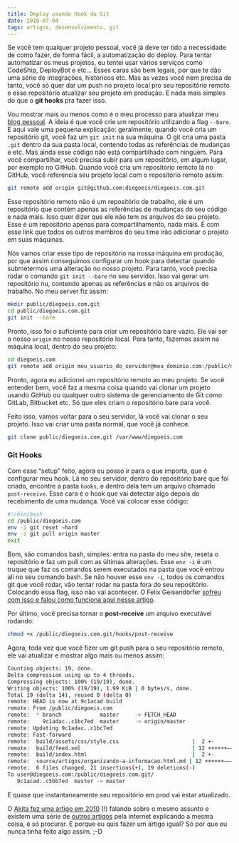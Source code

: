 ```yaml
---
title: Deploy usando Hook do Git
date: 2016-07-04
tags: artigos, desenvolvimento, git
---
```


Se você tem qualquer projeto pessoal, você já deve ter tido a necessidade de como fazer, de forma fácil, a automatização do deploy. Para tentar automatizar os meus projetos, eu tentei usar vários serviços como CodeShip, DeployBot e etc… Esses caras são bem legais, por que te dão uma série de integrações, históricos etc. Mas as vezes você nem precisa de tanto, você só quer dar um push no projeto local pro seu repositório remoto e esse repositório atualizar seu projeto em produção. E nada mais simples do que o **git hooks** pra fazer isso.

Vou mostrar mais ou menos como é o meu processo para atualizar meu [blog pessoal](http://diegoeis.com). A ideia é que você crie um repositório utilizando a flag `--bare`. E aqui vale uma pequena explicação: geralmente, quando você cria um repositório git, você faz um `git init` na sua máquina. O git cria uma pasta `.git` dentro da sua pasta local, contendo todas as referências de mudanças e etc. Mas ainda esse código não está compartilhado com ninguém. Para você compartilhar, você precisa subir para um repositório, em algum lugar, por exemplo no GitHub. Quando você cria um repositório remoto lá no GitHub, você referencia seu projeto local com o repositório remoto assim:

```bash
git remote add origin git@github.com:diegoeis/diegoeis.com.git
```

Esse repositório remoto não é um repositório de trabalho, ele é um repositório que contém apenas as referências de mudanças do seu código e nada mais. Isso quer dizer que ele não tem os arquivos do seu projeto. Esse é um repositório apenas para compartilhamento, nada mais. É com esse link que todos os outros membros do seu time irão adicionar o projeto em suas máquinas.

Nós vamos criar esse tipo de repositório na nossa máquina em produção, por que assim conseguimos configurar um hook para detectar quando submetermos uma alteração no nosso projeto. Para tanto, você precisa rodar o comando `git init --bare` no seu servidor. Isso vai gerar um repositório nu, contendo apenas as referências e não os arquivos de trabalho. No meu server fiz assim:

```bash
mkdir public/diegoeis.com.git
cd public/diegoeis.com.git
git init --bare
```

Pronto, isso foi o suficiente para criar um repositório bare vazio. Ele vai ser o nosso `origin` no nosso repositório local. Para tanto, fazemos assim na máquina local, dentro do seu projeto:

```bash
cd diegoeis.com
git remote add origin meu_usuario_do_servidor@meu_dominio.com:/public/diegoeis.com.git
```

Pronto, agora eu adicionei um repositório remoto ao meu projeto. Se você entender bem, você faz a mesma coisa quando vai clonar um projeto usando GitHub ou qualquer outro sistema de gerenciamento de Git como GitLab, Bitbucket etc. Só que eles criam o repositório bare para você.

Feito isso, vamos voltar para o seu servidor, lá você vai clonar o seu projeto. Isso vai criar uma pasta normal, que você já conhece.

```bash
git clone public/diegoeis.com.git /var/www/diegoeis.com
```

### Git Hooks
Com esse “setup” feito, agora eu posso ir para o que importa, que é configurar meu hook. Lá no seu servidor, dentro do repositório bare que foi criado, encontre a pasta `hooks`, e dentro dela tem um arquivo chamado `post-receive`. Esse cara é o hook que vai detectar algo depois do recebimento de uma mudança. Você vai colocar esse código:

```bash
#!/bin/bash
cd /public/diegoeis.com
env -i git reset —hard
env -i git pull origin master
exit
```

Bom, são comandos bash, simples: entra na pasta do meu site, reseta o repositório e faz um pull com as últimas alterações. Esse `env -i` é um truque que faz os comandos serem executados na pasta que você entrou ali no seu comando bash. Se não houver esse `env -i`, todos os comandos git que você rodar, vão tentar rodar na pasta fora do seu repositório. Colocando essa flag, isso não vai acontecer. O Felix Geisendörfer [sofreu com isso e falou como funciona aqui nesse artigo](http://debuggable.com/posts/git-tip-auto-update-working-tree-via-post-receive-hook:49551efe-6414-4e86-aec6-544f4834cda3).

Por último, você precisa tornar o **post-receive** um arquivo executável rodando:

```bash
chmod +x /public/diegoeis.com.git/hooks/post-receive
```

Agora, toda vez que você fizer um git push para o seu repositório remoto, ele vai atualizar e mostrar algo mais ou menos assim:

```bash
Counting objects: 19, done.
Delta compression using up to 4 threads.
Compressing objects: 100% (19/19), done.
Writing objects: 100% (19/19), 1.99 KiB | 0 bytes/s, done.
Total 19 (delta 14), reused 0 (delta 0)
remote: HEAD is now at 9c1acad build
remote: From /public/diegoeis.com
remote:  * branch            master     -> FETCH_HEAD
remote:    9c1adac..c1bc7ed  master     -> origin/master
remote: Updating 9c1adac..c1bc7ed
remote: Fast-forward
remote:  build/assets/css/style.css                       |  2 +-
remote:  build/feed.xml                                   | 12 ++++++———
remote:  build/index.html                                 |  2 +-
remote:  source/artigos/organizando-a-informacao.html.md | 12 ++++++———
remote:  6 files changed, 21 insertions(+), 19 deletions(-)
To user@diegoeis.com:/public/diegoeis.com.git/
   9c1acad..c5bb7ed  master -> master
```

E quase que instantaneamente seu repositório em prod vai estar atualizado.

O [Akita fez uma artigo em 2010](http://www.akitaonrails.com/2010/02/13/deploy-com-git-push) (!) falando sobre o mesmo assunto e existem uma série de [outros artigos](https://githowto.com/bare_repositories) pela internet explicando a mesma coisa, é só procurar. E porque eu quis fazer um artigo igual? Só por que eu nunca tinha feito algo assim. ;-D
